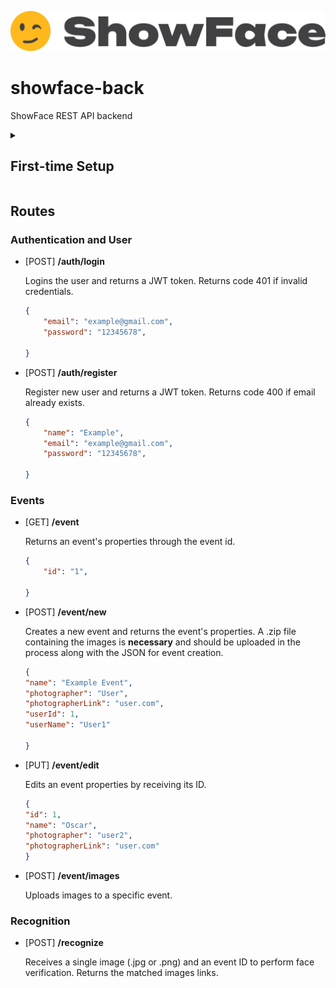 ![logo](./logo.png)
# showface-back
ShowFace REST API backend

<details>
<summary><h2>First-time Setup</h2></summary>

1. Create an environment
```bash
python -m venv venv
```

2. On macOS/Linux:
```bash
source venv/bin/activate
```
2. On Windows:
```bash
venv\Scripts\activate
```

3. Install Flask and dependencies:
```bash
pip install -r requirements.txt
```

4. Turn .env.example into .env (configure .env file)

5. Setup flask SQLite database:
```bash
    flask db init
    flask db upgrade
```


6. Run the server
```bash
    python run.py
```

</details>

## Routes
### Authentication and User

- [POST] **/auth/login**

    Logins the user and returns a JWT token. Returns code 401 if invalid credentials.
    
    ```json
    {
        "email": "example@gmail.com",
        "password": "12345678",

    }
    ```

- [POST] **/auth/register**
    
    Register new user and returns a JWT token. Returns code 400 if email already exists.
    
    ```json
    {
        "name": "Example",
        "email": "example@gmail.com",
        "password": "12345678",

    }
    ```

### Events

- [GET] **/event**

    Returns an event's properties through the event id.

    ```json
    {
        "id": "1",

    }
    ```

- [POST] **/event/new**
    
    Creates a new event and returns the event's properties.
    A .zip file containing the images is **necessary** and should be uploaded in the process along with the JSON for event creation.

    ```json
    {
	"name": "Example Event",
	"photographer": "User",
	"photographerLink": "user.com",
    "userId": 1,
    "userName": "User1"

    }
    ```

- [PUT] **/event/edit**

    Edits an event properties by receiving its ID.

    ```json
    {
	"id": 1,
	"name": "Oscar",
	"photographer": "user2",
	"photographerLink": "user.com"
    }
    ```


- [POST] **/event/images**

    Uploads images to a specific event.

### Recognition

- [POST] **/recognize**

    Receives a single image (.jpg or .png) and an event ID to perform face verification. Returns the matched images links.